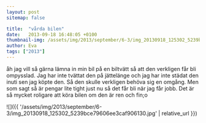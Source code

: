 ```yaml
---
layout: post
sitemap: false

title:  "vårda bilen"
date:   2013-09-18 16:48:05 +0100
thumbnail-img: /assets/img/2013/september/6-3/img_20130918_125302_5239bce79606ee3caf906130.jpg
author: Eva
tags: ["2013"]
---
```


åh jag vill så gärna lämna in min bil på en biltvätt så att den verkligen får bli ompysslad. Jag har inte tvättat den på jättelänge och jag har inte städat den inuti sen jag köpte den. Så den skulle verkligen behöva sig en omgång.  Men som sagt så är pengar lite tight just nu så det får bli när jag får jobb. Det är så mycket roligare att köra bilen om den är ren och fin;o

![]({{ '/assets/img/2013/september/6-3/img_20130918_125302_5239bce79606ee3caf906130.jpg'  | relative_url }})

